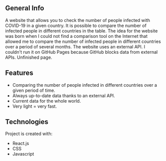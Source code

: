 ## General Info
A website that allows you to check the number of people infected with COVID-19 in a given country. It is possible to compare the number of infected people in different countries in the table. The idea for the website was born when I could not find a comparison tool on the Internet that allowed me to compare the number of infected people in different countries over a period of several months. The website uses an external API. I couldn't run it on GitHub Pages because GitHub blocks data from external APIs. Unfinished page.

## Features
* Comparing the number of people infected in different countries over a given period of time.
* Always up-to-date data thanks to an external API.
* Current data for the whole world.
* Very light = very fast.

## Technologies
Project is created with:
* React.js
* CSS
* Javascript
